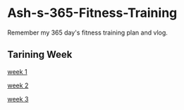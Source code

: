 # Ash-s-365-Fitness-Training
Remember my 365 day's fitness training plan and vlog.

## Tarining Week

[week 1](https://github.com/AlexsanderShaw/Ash-s-365-Fitness-Training/blob/main/week%201/Training.md)

[week 2](https://github.com/AlexsanderShaw/Ash-s-365-Fitness-Training/blob/main/week%202/Training.md)

[week 3](https://github.com/AlexsanderShaw/Ash-s-365-Fitness-Training/blob/main/week%203/Training.md)
